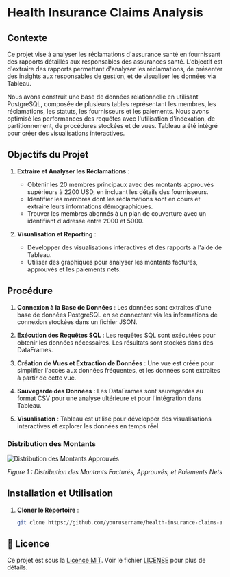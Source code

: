 # Health Insurance Claims Analysis

## Contexte

Ce projet vise à analyser les réclamations d'assurance santé en fournissant des rapports détaillés aux responsables des assurances santé. L'objectif est d'extraire des rapports permettant d'analyser les réclamations, de présenter des insights aux responsables de gestion, et de visualiser les données via Tableau.

Nous avons construit une base de données relationnelle en utilisant PostgreSQL, composée de plusieurs tables représentant les membres, les réclamations, les statuts, les fournisseurs et les paiements. Nous avons optimisé les performances des requêtes avec l'utilisation d'indexation, de partitionnement, de procédures stockées et de vues. Tableau a été intégré pour créer des visualisations interactives.

## Objectifs du Projet

1. **Extraire et Analyser les Réclamations** :
   - Obtenir les 20 membres principaux avec des montants approuvés supérieurs à 2200 USD, en incluant les détails des fournisseurs.
   - Identifier les membres dont les réclamations sont en cours et extraire leurs informations démographiques.
   - Trouver les membres abonnés à un plan de couverture avec un identifiant d'adresse entre 2000 et 5000.

2. **Visualisation et Reporting** :
   - Développer des visualisations interactives et des rapports à l'aide de Tableau.
   - Utiliser des graphiques pour analyser les montants facturés, approuvés et les paiements nets.

## Procédure

1. **Connexion à la Base de Données** :
   Les données sont extraites d'une base de données PostgreSQL en se connectant via les informations de connexion stockées dans un fichier JSON.

2. **Exécution des Requêtes SQL** :
   Les requêtes SQL sont exécutées pour obtenir les données nécessaires. Les résultats sont stockés dans des DataFrames.

3. **Création de Vues et Extraction de Données** :
   Une vue est créée pour simplifier l'accès aux données fréquentes, et les données sont extraites à partir de cette vue.

4. **Sauvegarde des Données** :
   Les DataFrames sont sauvegardés au format CSV pour une analyse ultérieure et pour l'intégration dans Tableau.

5. **Visualisation** :
   Tableau est utilisé pour développer des visualisations interactives et explorer les données en temps réel.


### Distribution des Montants

![Distribution des Montants Approuvés]([images/distribution_approuved_amounts.png](https://github.com/GhntSergio/Health-Insurance/blob/main/img/Distributions%20des%20Montants.png))

*Figure 1 : Distribution des Montants Facturés, Approuvés, et Paiements Nets*

## Installation et Utilisation

1. **Cloner le Répertoire** :
   ```bash
   git clone https://github.com/yourusername/health-insurance-claims-analysis.git


## 📜 Licence

Ce projet est sous la [Licence MIT](https://github.com/GhntSergio/Health-Insurance/blob/main/LICENSE). Voir le fichier [LICENSE](https://github.com/GhntSergio/Health-Insurance/blob/main/LICENSE) pour plus de détails.
